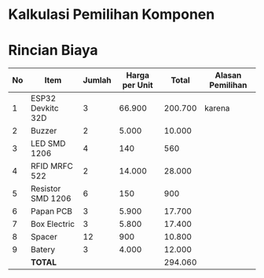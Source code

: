 

# Kalkulasi Pemilihan Komponen 
# Rincian Biaya

| No  | Item                | Jumlah | Harga per Unit   | Total |Alasan Pemilihan |
|-----|-------------------  |--------|--------|---------|-----|
| 1   | ESP32 Devkitc 32D   | 3    | 66.900 | 200.700   | karena|
| 2   | Buzzer              | 2      | 5.000  | 10.000  |
| 3   | LED SMD 1206        | 4      | 140    | 560     |
| 4   | RFID MRFC 522       | 2      | 14.000 | 28.000  |
| 5   | Resistor SMD 1206   | 6      | 150    | 900     |
| 6   | Papan PCB           | 3      | 5.900  | 17.700  |
| 7   | Box Electric        | 3      | 5.800  | 17.400  |
| 8   | Spacer              | 12     | 900    | 10.800  |
| 9   | Batery              | 3      | 4.000  | 12.000  |
|     | **TOTAL**           |        |        | 294.060 |

